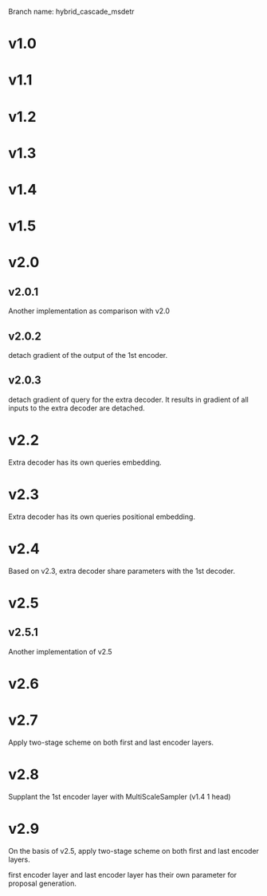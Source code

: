 Branch name: hybrid_cascade_msdetr

# v1.0


# v1.1


# v1.2


# v1.3


# v1.4

# v1.5



# v2.0

## v2.0.1
Another implementation as comparison with v2.0

## v2.0.2
detach gradient of the output of the 1st encoder.

## v2.0.3
detach gradient of query for the extra decoder. It results in gradient of all inputs to the extra decoder are detached.



# v2.2
Extra decoder has its own queries embedding.

# v2.3
Extra decoder has its own queries positional embedding.

# v2.4
Based on v2.3, extra decoder share parameters with the 1st decoder.

# v2.5

## v2.5.1
Another implementation of v2.5


# v2.6


# v2.7
Apply two-stage scheme on both first and last encoder layers.



# v2.8
Supplant the 1st encoder layer with MultiScaleSampler (v1.4 1 head)


# v2.9
On the basis of v2.5, apply two-stage scheme on both first and last encoder layers.

first encoder layer and last encoder layer has their own parameter for proposal generation.